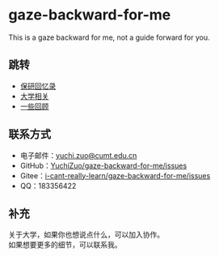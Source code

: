 # gaze-backward-for-me
This is a gaze backward for me, not a guide forward for you.

## 跳转
- [保研回忆录](graduate_school_journey.md)
- [大学相关](university_insights.md)
- [一些回顾](looking_back.md)

## 联系方式
- 电子邮件：[yuchi.zuo@cumt.edu.cn](mailto:yuchi.zuo@cumt.edu.cn)  
- GitHub：[YuchiZuo/gaze-backward-for-me/issues](https://github.com/YuchiZuo/gaze-backward-for-me/issues)  
- Gitee：[i-cant-really-learn/gaze-backward-for-me/issues](https://gitee.com/i-cant-really-learn/gaze-backward-for-me/issues)
- QQ：183356422

<!-- - Gitee：[i-cant-really-learn](https://gitee.com/i-cant-really-learn/projects)   -->

## 补充
关于大学，如果你也想说点什么，可以加入协作。  
如果想要更多的细节，可以联系我。  
